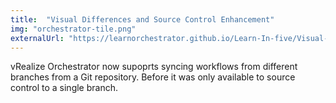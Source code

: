 ```yaml
---
title:  "Visual Differences and Source Control Enhancement"
img: "orchestrator-tile.png"
externalUrl: "https://learnorchestrator.github.io/Learn-In-five/Visual-Source-Control/"
---
```

vRealize Orchestrator now supoprts syncing workflows from different branches from a Git repository. Before it was only available to source control to a single branch.